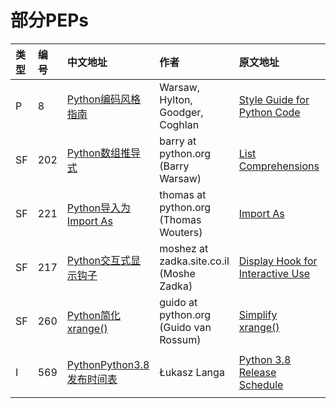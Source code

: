 部分PEPs
===


|类型|编号|中文地址|作者|原文地址|状态|
|:----|:----|:----|:----|:----|:----|
|P|8|[Python编码风格指南](https://github.com/liufeng3486/Documents/blob/master/Python/PEPs/P/Python%E7%BC%96%E7%A0%81%E9%A3%8E%E6%A0%BC%E6%8C%87%E5%8D%97.md) |Warsaw, Hylton, Goodger, Coghlan|[Style Guide for Python Code](https://www.python.org/dev/peps/pep-0001/)|翻译中|
|SF|202|[Python数组推导式](https://github.com/liufeng3486/Documents/blob/master/Python/PEPs/SF/Python%E6%95%B0%E7%BB%84%E6%8E%A8%E5%AF%BC%E5%BC%8F.md) |barry at python.org (Barry Warsaw)|[List Comprehensions](https://www.python.org/dev/peps/pep-0202/)|完成|
|SF|221|[Python导入为 Import As](https://github.com/liufeng3486/Documents/blob/master/Python/PEPs/SF/Python%E5%AF%BC%E5%85%A5%E4%B8%BAImport%20As.md) |thomas at python.org (Thomas Wouters)|[Import As](https://www.python.org/dev/peps/pep-0221/)|完成|
|SF|217|[Python交互式显示钩子](https://github.com/liufeng3486/Documents/blob/master/Python/PEPs/SF/Python%E4%BA%A4%E4%BA%92%E5%BC%8F%E6%98%BE%E7%A4%BA%E9%92%A9%E5%AD%90.md) |moshez at zadka.site.co.il (Moshe Zadka)|[Display Hook for Interactive Use](https://www.python.org/dev/peps/pep-0217/)|翻译中|
|SF|260|[Python简化xrange()](https://github.com/liufeng3486/Documents/blob/master/Python/PEPs/SF/Python%E7%AE%80%E5%8C%96xrange().md) |guido at python.org (Guido van Rossum)|[Simplify xrange()](https://www.python.org/dev/peps/pep-0260/)|翻译中|
|I|569|[PythonPython3.8发布时间表](https://github.com/liufeng3486/Documents/blob/master/Python/PEPs/I/Python3.8%E5%8F%91%E5%B8%83%E6%97%B6%E9%97%B4%E8%A1%A8.md) |Łukasz Langa <lukasz at python.org>|[Python 3.8 Release Schedule](https://www.python.org/dev/peps/pep-0569/)|翻译中|
